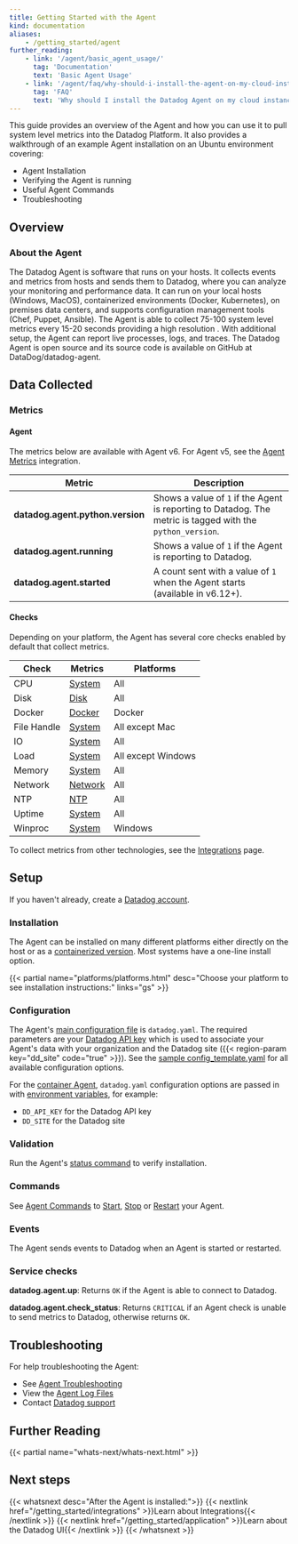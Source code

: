 ```yaml
---
title: Getting Started with the Agent
kind: documentation
aliases:
    - /getting_started/agent
further_reading:
    - link: '/agent/basic_agent_usage/'
      tag: 'Documentation'
      text: 'Basic Agent Usage'
    - link: '/agent/faq/why-should-i-install-the-agent-on-my-cloud-instances/'
      tag: 'FAQ'
      text: 'Why should I install the Datadog Agent on my cloud instances?'
---
```


This guide provides an overview of the Agent and how you can use it to pull system level metrics into the Datadog Platform. It also provides a walkthrough of an example Agent installation on an Ubuntu environment covering:
- Agent Installation
- Verifying the Agent is running
- Useful Agent Commands
- Troubleshooting 

## Overview

### About the Agent

<!-- The Agent is software installed on your hosts. It reports metrics and events from your host to Datadog using [integrations][1], [DogStatsD][2], or the [API][3]. With additional setup, the Agent can report [live processes][4], [logs][5], and [traces][6]. -->

The Datadog Agent is software that runs on your hosts. It collects events and metrics from hosts and sends them to Datadog, where you can analyze your monitoring and performance data. It can run on your local hosts (Windows, MacOS), containerized environments (Docker, Kubernetes), on premises data centers, and supports configuration management tools (Chef, Puppet, Ansible). The Agent is able to collect 75-100 system level metrics every 15-20 seconds providing a high resolution . With additional setup, the Agent can report live processes, logs, and traces. The Datadog Agent is open source and its source code is available on GitHub at DataDog/datadog-agent.

## Data Collected

### Metrics

#### Agent

The metrics below are available with Agent v6. For Agent v5, see the [Agent Metrics][7] integration.

| Metric                           | Description                                                                                                          |
| -------------------------------- | -------------------------------------------------------------------------------------------------------------------- |
| **datadog.agent.python.version** | Shows a value of `1` if the Agent is reporting to Datadog. The metric is tagged with the `python_version`. |
| **datadog.agent.running**        | Shows a value of `1` if the Agent is reporting to Datadog.                                                 |
| **datadog.agent.started**        | A count sent with a value of `1` when the Agent starts (available in v6.12+).                                        |

#### Checks

Depending on your platform, the Agent has several core checks enabled by default that collect metrics.

| Check       | Metrics       | Platforms          |
| ----------- | ------------- | ------------------ |
| CPU         | [System][8]  | All                |
| Disk        | [Disk][9]    | All                |
| Docker      | [Docker][10]  | Docker             |
| File Handle | [System][8]  | All except Mac     |
| IO          | [System][8]  | All                |
| Load        | [System][8]  | All except Windows |
| Memory      | [System][8]  | All                |
| Network     | [Network][11] | All                |
| NTP         | [NTP][12]     | All                |
| Uptime      | [System][8]  | All                |
| Winproc     | [System][8]  | Windows            |

To collect metrics from other technologies, see the [Integrations][13] page.

## Setup

If you haven't already, create a [Datadog account][14].

### Installation

The Agent can be installed on many different platforms either directly on the host or as a [containerized version][15]. Most systems have a one-line install option.

{{< partial name="platforms/platforms.html" desc="Choose your platform to see installation instructions:" links="gs" >}}

### Configuration

The Agent's [main configuration file][16] is `datadog.yaml`. The required parameters are your [Datadog API key][17] which is used to associate your Agent's data with your organization and the Datadog site ({{< region-param key="dd_site" code="true" >}}). See the [sample config_template.yaml][18] for all available configuration options.

For the [container Agent][15], `datadog.yaml` configuration options are passed in with [environment variables][19], for example:

- `DD_API_KEY` for the Datadog API key
- `DD_SITE` for the Datadog site

### Validation

Run the Agent's [status command][20] to verify installation.

### Commands

See [Agent Commands][21] to [Start][22], [Stop][23] or [Restart][24] your Agent.


### Events

The Agent sends events to Datadog when an Agent is started or restarted.

### Service checks

**datadog.agent.up**:
Returns `OK` if the Agent is able to connect to Datadog.

**datadog.agent.check_status**:
Returns `CRITICAL` if an Agent check is unable to send metrics to Datadog, otherwise returns `OK`.

## Troubleshooting

For help troubleshooting the Agent:

- See [Agent Troubleshooting][25]
- View the [Agent Log Files][26]
- Contact [Datadog support][27]

## Further Reading

{{< partial name="whats-next/whats-next.html" >}}

<p>

## Next steps

{{< whatsnext desc="After the Agent is installed:">}}
{{< nextlink href="/getting_started/integrations" >}}Learn about Integrations{{< /nextlink >}}
{{< nextlink href="/getting_started/application" >}}Learn about the Datadog UI{{< /nextlink >}}
{{< /whatsnext >}}

[1]: /integrations/
[2]: /metrics/custom_metrics/dogstatsd_metrics_submission/
[3]: /api/
[4]: /infrastructure/process/
[5]: /logs/
[6]: /tracing/
[7]: /integrations/agent_metrics/
[8]: /integrations/system/#metrics
[9]: /integrations/disk/#metrics
[10]: /agent/docker/data_collected/#metrics
[11]: /integrations/network/#metrics
[12]: /integrations/ntp/#metrics
[13]: /getting_started/integrations/
[14]: https://www.datadoghq.com
[15]: https://github.com/DataDog/datadog-agent/tree/main/Dockerfiles/agent
[16]: /agent/guide/agent-configuration-files/#agent-main-configuration-file
[17]: https://app.datadoghq.com/organization-settings/api-keys
[18]: https://github.com/DataDog/datadog-agent/blob/master/pkg/config/config_template.yaml
[19]: https://github.com/DataDog/datadog-agent/tree/main/Dockerfiles/agent#environment-variables
[20]: /agent/guide/agent-commands/#agent-status-and-information
[21]: /agent/guide/agent-commands/
[22]: /agent/guide/agent-commands/#start-the-agent
[23]: /agent/guide/agent-commands/#stop-the-agent
[24]: /agent/guide/agent-commands/#restart-the-agent
[25]: /agent/troubleshooting/
[26]: /agent/guide/agent-log-files/
[27]: /help/
